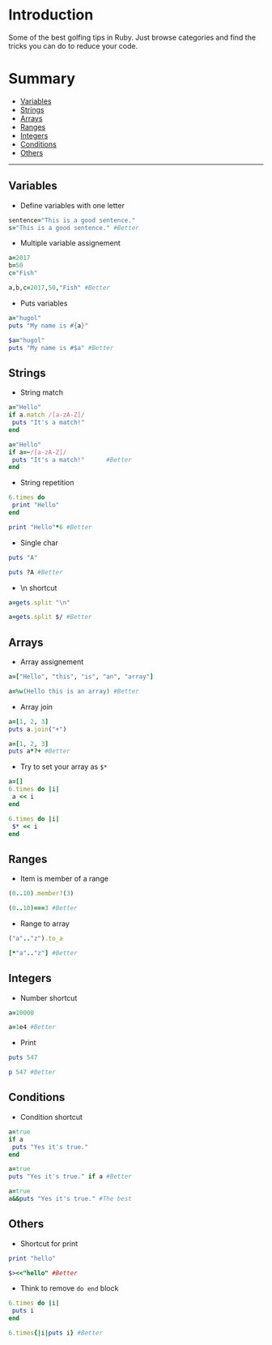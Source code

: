 # Introduction
Some of the best golfing tips in Ruby.
Just browse categories and find the tricks you can do to reduce your code.

# Summary
* [Variables](#variables)
* [Strings](#strings)
* [Arrays](#arrays)
* [Ranges](#ranges)
* [Integers](#integers)
* [Conditions](#conditions)
* [Others](#others)

----------

## Variables
- Define variables with one letter

```ruby
sentence="This is a good sentence."
s="This is a good sentence." #Better
```

- Multiple variable assignement

```ruby
a=2017
b=50         
c="Fish"

a,b,c=2017,50,"Fish" #Better
```

- Puts variables

```ruby
a="hugol"
puts "My name is #{a}"

$a="hugol"
puts "My name is #$a" #Better
```

## Strings
- String match

```ruby
a="Hello"
if a.match /[a-zA-Z]/
 puts "It's a match!"
end

a="Hello"
if a=~/[a-zA-Z]/
 puts "It's a match!"      #Better
end
```

- String repetition

```ruby
6.times do
 print "Hello"
end

print "Hello"*6 #Better
```

- Single char

```ruby
puts "A"

puts ?A #Better
```

- \n shortcut

```ruby
a=gets.split "\n"

a=gets.split $/ #Better
```

## Arrays

- Array assignement

```ruby
a=["Hello", "this", "is", "an", "array"]

a=%w(Hello this is an array) #Better
```

- Array join

```ruby
a=[1, 2, 3]
puts a.join("+")

a=[1, 2, 3]
puts a*?+ #Better
```

- Try to set your array as `$*`

```ruby
a=[]
6.times do |i|
 a << i
end

6.times do |i|
 $* << i
end
```

## Ranges

- Item is member of a range

```ruby
(0..10).member?(3)

(0..10)===3 #Better
```

- Range to array

```ruby
("a".."z").to_a

[*"a".."z"] #Better
```

## Integers

- Number shortcut

```ruby
a=10000

a=1e4 #Better
```

- Print

```ruby
puts 547

p 547 #Better
```

## Conditions

- Condition shortcut

```ruby
a=true
if a
 puts "Yes it's true."
end

a=true
puts "Yes it's true." if a #Better

a=true
a&&puts "Yes it's true." #The best
```

## Others

- Shortcut for print

```ruby
print "hello"

$><<"hello" #Better
```

- Think to remove `do end` block

```ruby
6.times do |i|
 puts i
end

6.times{|i|puts i} #Better
```
